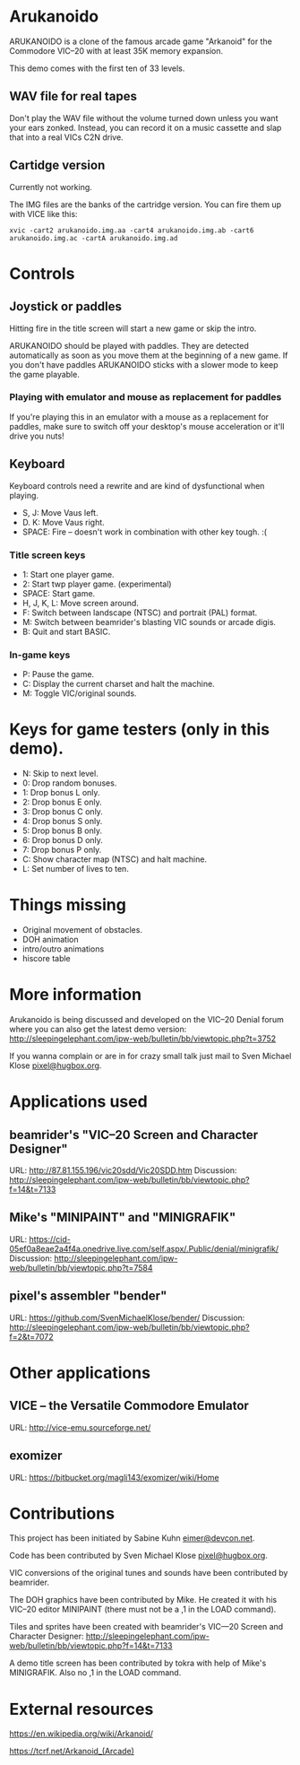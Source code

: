 # Arukanoido

ARUKANOIDO is a clone of the famous arcade game "Arkanoid" for the
Commodore VIC–20 with at least 35K memory expansion.

This demo comes with the first ten of 33 levels.

## WAV file for real tapes

Don't play the WAV file without the volume turned down unless you
want your ears zonked.  Instead, you can record it on a music
cassette and slap that into a real VICs C2N drive.

## Cartidge version

Currently not working.

The IMG files are the banks of the cartridge version.  You can
fire them up with VICE like this:

```
xvic -cart2 arukanoido.img.aa -cart4 arukanoido.img.ab -cart6 arukanoido.img.ac -cartA arukanoido.img.ad
```

# Controls

## Joystick or paddles

Hitting fire in the title screen will start a new game or skip the
intro.

ARUKANOIDO should be played with paddles.  They are detected
automatically as soon as you move them at the beginning of a new game.
If you don't have paddles ARUKANOIDO sticks with a slower mode to keep
the game playable.

### Playing with emulator and mouse as replacement for paddles

If you're playing this in an emulator with a mouse as a replacement
for paddles, make sure to switch off your desktop's mouse
acceleration or it'll drive you nuts!

## Keyboard

Keyboard controls need a rewrite and are kind of dysfunctional
when playing.

* S, J: Move Vaus left.
* D. K: Move Vaus right.
* SPACE: Fire – doesn't work in combination with other key tough. :(

### Title screen keys

* 1: Start one player game.
* 2: Start twp player game. (experimental)
* SPACE: Start game.
* H, J, K, L: Move screen around.
* F: Switch between landscape (NTSC) and portrait (PAL) format.
* M: Switch between beamrider's blasting VIC sounds or arcade digis.
* B: Quit and start BASIC.

### In-game keys

* P: Pause the game.
* C: Display the current charset and halt the machine.
* M: Toggle VIC/original sounds.

# Keys for game testers (only in this demo).

* N: Skip to next level.
* 0: Drop random bonuses.
* 1: Drop bonus L only.
* 2: Drop bonus E only.
* 3: Drop bonus C only.
* 4: Drop bonus S only.
* 5: Drop bonus B only.
* 6: Drop bonus D only.
* 7: Drop bonus P only.
* C: Show character map (NTSC) and halt machine.
* L: Set number of lives to ten.

# Things missing

* Original movement of obstacles.
* DOH animation
* intro/outro animations
* hiscore table

# More information

Arukanoido is being discussed and developed on the VIC–20 Denial forum
where you can also get the latest demo version:
http://sleepingelephant.com/ipw-web/bulletin/bb/viewtopic.php?t=3752

If you wanna complain or are in for crazy small talk just mail to
Sven Michael Klose <pixel@hugbox.org>.

# Applications used

## beamrider's "VIC–20 Screen and Character Designer"

URL: http://87.81.155.196/vic20sdd/Vic20SDD.htm
Discussion: http://sleepingelephant.com/ipw-web/bulletin/bb/viewtopic.php?f=14&t=7133

## Mike's "MINIPAINT" and "MINIGRAFIK"

URL: https://cid-05ef0a8eae2a4f4a.onedrive.live.com/self.aspx/.Public/denial/minigrafik/
Discussion: http://sleepingelephant.com/ipw-web/bulletin/bb/viewtopic.php?t=7584

## pixel's assembler "bender"

URL: https://github.com/SvenMichaelKlose/bender/
Discussion: http://sleepingelephant.com/ipw-web/bulletin/bb/viewtopic.php?f=2&t=7072


# Other applications

## VICE – the Versatile Commodore Emulator

URL: http://vice-emu.sourceforge.net/

## exomizer

URL: https://bitbucket.org/magli143/exomizer/wiki/Home


# Contributions

This project has been initiated by Sabine Kuhn <eimer@devcon.net>.

Code has been contributed by Sven Michael Klose <pixel@hugbox.org>.

VIC conversions of the original tunes and sounds have been contributed
by beamrider.

The DOH graphics have been contributed by Mike.  He created it
with his VIC–20 editor MINIPAINT (there must not be a ,1 in the LOAD command).

Tiles and sprites have been created with beamrider's VIC—20 Screen
and Character Designer:
http://sleepingelephant.com/ipw-web/bulletin/bb/viewtopic.php?f=14&t=7133

A demo title screen has been contributed by tokra with help of
Mike's MINIGRAFIK. Also no ,1 in the LOAD command.


# External resources

https://en.wikipedia.org/wiki/Arkanoid/

https://tcrf.net/Arkanoid_(Arcade)
